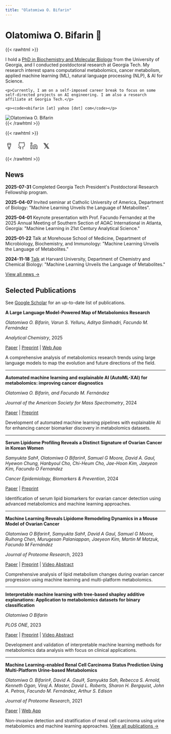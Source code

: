 ```yaml
---
title: "Olatomiwa O. Bifarin"
---
```


# Olatomiwa O. Bifarin 🧬

{{< rawhtml >}}
<div class="profile-container">
  <div class="profile-text">
    <p>I hold a <a href="https://openscholar.uga.edu/record/4684?ln=en&v=pdf" target="_blank">PhD in Biochemistry and Molecular Biology</a> from the University of Georgia, and I conducted postdoctoral research at Georgia Tech. My research interest spans computational metabolomics, cancer metabolism, applied machine learning (ML), natural language processing (NLP), & AI for Science.</p>
    
    <p>Currently, I am on a self-imposed career break to focus on some self-directed projects on AI engineering. I am also a research affiliate at Georgia Tech.</p>
    
    <p><code>obifarin [at] yahoo [dot] com</code></p>
  </div>
  
  <div class="profile-image">
    <img src="/images/profile.jpg" alt="Olatomiwa O. Bifarin" />
  </div>
</div>
{{< /rawhtml >}}

{{< rawhtml >}}
<div style="margin: 20px 0; display: flex; gap: 15px; align-items: center;">
  <a href="https://scholar.google.com/citations?user=rx9OI0MAAAAJ&hl=en" target="_blank" rel="noopener" style="text-decoration: none; color: #666;">
    <svg width="24" height="24" viewBox="0 0 24 24" fill="none" stroke="currentColor" stroke-width="2" stroke-linecap="round" stroke-linejoin="round">
      <path d="M7 8h10l-2 8H9l-2-8z"/>
      <circle cx="12" cy="20" r="2"/>
      <path d="M7 8V6a2 2 0 0 1 2-2h6a2 2 0 0 1 2 2v2"/>
    </svg>
  </a>
  <a href="https://github.com/obifarin" target="_blank" rel="noopener" style="text-decoration: none; color: #666;">
    <svg width="24" height="24" viewBox="0 0 24 24" fill="none" stroke="currentColor" stroke-width="2" stroke-linecap="round" stroke-linejoin="round">
      <path d="M9 19c-5 1.5-5-2.5-7-3m14 6v-3.87a3.37 3.37 0 0 0-.94-2.61c3.14-.35 6.44-1.54 6.44-7A5.44 5.44 0 0 0 20 4.77 5.07 5.07 0 0 0 19.91 1S18.73.65 16 2.48a13.38 13.38 0 0 0-7 0C6.27.65 5.09 1 5.09 1A5.07 5.07 0 0 0 5 4.77a5.44 5.44 0 0 0-1.5 3.78c0 5.42 3.3 6.61 6.44 7A3.37 3.37 0 0 0 9 18.13V22"/>
    </svg>
  </a>
  <a href="https://www.linkedin.com/in/obifarin/" target="_blank" rel="noopener" style="text-decoration: none; color: #666;">
    <svg width="24" height="24" viewBox="0 0 24 24" fill="none" stroke="currentColor" stroke-width="2" stroke-linecap="round" stroke-linejoin="round">
      <path d="M16 8a6 6 0 0 1 6 6v7h-4v-7a2 2 0 0 0-2-2 2 2 0 0 0-2 2v7h-4v-7a6 6 0 0 1 6-6z"/>
      <rect x="2" y="9" width="4" height="12"/>
      <circle cx="4" cy="4" r="2"/>
    </svg>
  </a>
  <a href="https://x.com/BifarinTheFifth" target="_blank" rel="noopener" style="text-decoration: none; color: #666;">
    <svg width="24" height="24" viewBox="0 0 24 24" fill="none" stroke="currentColor" stroke-width="2" stroke-linecap="round" stroke-linejoin="round">
      <path d="M4 4l11.733 16h4.267l-11.733 -16z"/>
      <path d="M6.5 4.5l11 16"/>
      <path d="M6.5 20.5l11 -16"/>
    </svg>
  </a>
</div>
{{< /rawhtml >}}

## News

**2025-07-31** Completed Georgia Tech President's Postdoctoral Research Fellowship program.

**2025-04-07** Invited seminar at Catholic University of America, Department of Biology: "Machine Learning Unveils the Language of Metabolites".

**2025-04-01** Keynote presentation with Prof. Facundo Fernandez at the 2025 Annual Meeting of Southern Section of AOAC International in Atlanta, Georgia: "Machine Learning in 21st Century Analytical Science."

**2025-01-22** Talk at Morehouse School of Medicine, Department of Microbiology, Biochemistry, and Immunology: "Machine Learning Unveils the Language of Metabolites."

**2024-11-18** [Talk](https://www.chemistry.harvard.edu/event/olatomiwa-o-bifarin-postdoctoral-fellow-georgia-institute-technology) at Harvard University, Department of Chemistry and Chemical Biology: "Machine Learning Unveils the Language of Metabolites."

[View all news →](/news/)

## Selected Publications

See [Google Scholar](https://scholar.google.com/citations?user=YOUR_SCHOLAR_ID) for an up-to-date list of publications.

**A Large Language Model-Powered Map of Metabolomics Research**

*Olatomiwa O. Bifarin, Varun S. Yelluru, Aditya Simhadri, Facundo M. Fernández*

*Analytical Chemistry*, 2025

[Paper](link) | [Preprint](link) | [Web App](link)

A comprehensive analysis of metabolomics research trends using large language models to map the evolution and future directions of the field.

---

**Automated machine learning and explainable AI (AutoML-XAI) for metabolomics: improving cancer diagnostics**

*Olatomiwa O. Bifarin, and Facundo M. Fernández*

*Journal of the American Society for Mass Spectrometry*, 2024

[Paper](link) | [Preprint](link)

Development of automated machine learning pipelines with explainable AI for enhancing cancer biomarker discovery in metabolomics datasets.

---

**Serum Lipidome Profiling Reveals a Distinct Signature of Ovarian Cancer in Korean Women**

*Samyukta Sah‡, Olatomiwa O Bifarin‡, Samuel G Moore, David A. Gaul, Hyewon Chung, Hanbyoul Cho, Chi-Heum Cho, Jae-Hoon Kim, Jaeyeon Kim, Facundo O Fernandez*

*Cancer Epidemiology, Biomarkers & Prevention*, 2024

[Paper](link) | [Preprint](link)

Identification of serum lipid biomarkers for ovarian cancer detection using advanced metabolomics and machine learning approaches.

---

**Machine Learning Reveals Lipidome Remodeling Dynamics in a Mouse Model of Ovarian Cancer**

*Olatomiwa O Bifarin‡, Samyukta Sah‡, David A Gaul, Samuel G Moore, Ruihong Chen, Murugesan Palaniappan, Jaeyeon Kim, Martin M Matzuk, Facundo M Fernández*

*Journal of Proteome Research*, 2023

[Paper](link) | [Preprint](link) | [Video Abstract](link)

Comprehensive analysis of lipid metabolism changes during ovarian cancer progression using machine learning and multi-platform metabolomics.

---

**Interpretable machine learning with tree-based shapley additive explanations: Application to metabolomics datasets for binary classification**

*Olatomiwa O Bifarin*

*PLOS ONE*, 2023

[Paper](link) | [Preprint](link) | [Video Abstract](link)

Development and validation of interpretable machine learning methods for metabolomics data analysis with focus on clinical applications.

---

**Machine Learning-enabled Renal Cell Carcinoma Status Prediction Using Multi-Platform Urine-based Metabolomics**

*Olatomiwa O. Bifarin‡, David A. Gaul‡, Samyukta Sah, Rebecca S. Arnold, Kenneth Ogan, Viraj A. Master, David L. Roberts, Sharon H. Bergquist, John A. Petros, Facundo M. Fernández, Arthur S. Edison*

*Journal of Proteome Research*, 2021

[Paper](link) | [Web App](link)

Non-invasive detection and stratification of renal cell carcinoma using urine metabolomics and machine learning approaches.
[View all publications →](/publications/)

